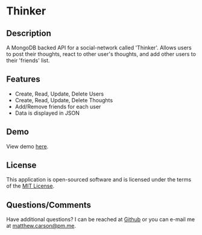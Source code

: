 # Thinker

## Description

A MongoDB backed API for a social-network called 'Thinker'. Allows users to post their thoughts, react to other user's thoughts, and add other users to their 'friends' list.

## Features

- Create, Read, Update, Delete Users
- Create, Read, Update, Delete Thoughts
- Add/Remove friends for each user
- Data is displayed in JSON

## Demo

View demo [here](https://youtu.be/HSua4689PHo).

## License

This application is open-sourced software and is licensed under the terms of the [MIT License](https://opensource.org/licenses/MIT).

## Questions/Comments
Have additional questions? I can be reached at [Github](https://github.com/mcarson24) or you can e-mail me at matthew.carson@pm.me.